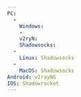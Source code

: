 ```yaml
---
PC:
  -
    Windows:
    -
    v2ryN:
    Shadowsocks:
  -
    Linux: Shadowsocks
  -
    MacOS: Shadowsocks
Android: v2rayNG  
IOS: Shadowrocket  
---
```


